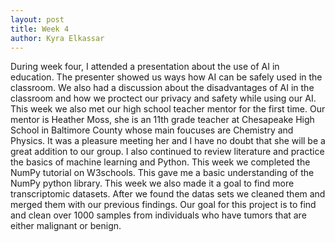 ```yaml
---
layout: post
title: Week 4
author: Kyra Elkassar 
---
```


During week four, I attended a presentation about the use of AI in education. The presenter showed us ways how AI can be safely used in the classroom. We also had a discussion about the disadvantages of AI in the classroom and how we proctect our privacy and safety while using our AI. This week we also met our high school teacher mentor for the first time. Our mentor is Heather Moss, she is an 11th grade teacher at Chesapeake High School in Baltimore County whose main foucuses are Chemistry and Physics. It was a pleasure meeting her and I have no doubt that she will be a great addition to our group. I also continued to review literature and practice the basics of machine learning and Python. This week we completed the NumPy tutorial on W3schools. This gave me a basic understanding of the NumPy python library. This week we also made it a goal to find more transcriptomic datasets. After we found the datas sets we cleaned them and merged them with our previous findings. Our goal for this project is to find and clean over 1000 samples from individuals who have tumors that are either malignant or benign.

